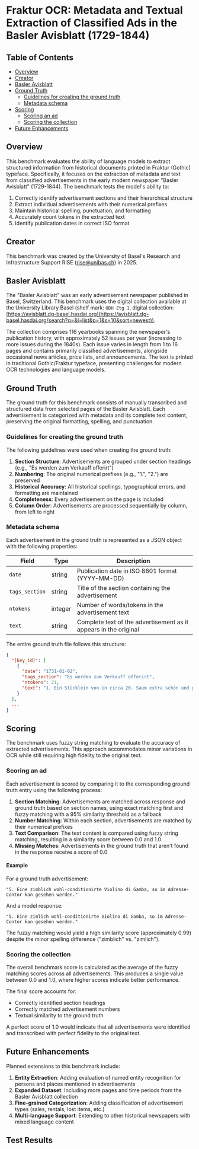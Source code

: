 # Fraktur OCR: Metadata and Textual Extraction of Classified Ads in the Basler Avisblatt (1729-1844)

## Table of Contents
- [Overview](#overview)
- [Creator](#creator)
- [Basler Avisblatt](#basler-avisblatt)
- [Ground Truth](#ground-truth)
  - [Guidelines for creating the ground truth](#guidelines-for-creating-the-ground-truth)
  - [Metadata schema](#metadata-schema)
- [Scoring](#scoring)
  - [Scoring an ad](#scoring-an-ad)
  - [Scoring the collection](#scoring-the-collection)
- [Future Enhancements](#future-enhancements)

## Overview

This benchmark evaluates the ability of language models to extract structured information from historical documents printed in Fraktur (Gothic) typeface. Specifically, it focuses on the extraction of metadata and text from classified advertisements in the early modern newspaper "Basler Avisblatt" (1729-1844). The benchmark tests the model's ability to:

1. Correctly identify advertisement sections and their hierarchical structure
2. Extract individual advertisements with their numerical prefixes
3. Maintain historical spelling, punctuation, and formatting
4. Accurately count tokens in the extracted text
5. Identify publication dates in correct ISO format

## Creator

This benchmark was created by the University of Basel's Research and Infrastructure Support RISE (rise@unibas.ch) in 2025.

## Basler Avisblatt

The "Basler Avisblatt" was an early advertisement newspaper published in Basel, Switzerland. This benchmark uses the digital collection available at the University Library Basel (shelf mark: `UBH Ztg 1`, digital collection: [https://avisblatt.dg-basel.hasdai.org](https://avisblatt.dg-basel.hasdai.org/search?q=&l=list&p=1&s=10&sort=newest)).

The collection comprises 116 yearbooks spanning the newspaper's publication history, with approximately 52 issues per year (increasing to more issues during the 1840s). Each issue varies in length from 1 to 16 pages and contains primarily classified advertisements, alongside occasional news articles, price lists, and announcements. The text is printed in traditional Gothic/Fraktur typeface, presenting challenges for modern OCR technologies and language models.

## Ground Truth

The ground truth for this benchmark consists of manually transcribed and structured data from selected pages of the Basler Avisblatt. Each advertisement is categorized with metadata and its complete text content, preserving the original formatting, spelling, and punctuation.

### Guidelines for creating the ground truth

The following guidelines were used when creating the ground truth:

1. **Section Structure**: Advertisements are grouped under section headings (e.g., "Es werden zum Verkauff offerirt")
2. **Numbering**: The original numerical prefixes (e.g., "1.", "2.") are preserved
3. **Historical Accuracy**: All historical spellings, typographical errors, and formatting are maintained
4. **Completeness**: Every advertisement on the page is included
5. **Column Order**: Advertisements are processed sequentially by column, from left to right

### Metadata schema

Each advertisement in the ground truth is represented as a JSON object with the following properties:

| Field | Type | Description |
|-------|------|-------------|
| `date` | string | Publication date in ISO 8601 format (YYYY-MM-DD) |
| `tags_section` | string | Title of the section containing the advertisement |
| `ntokens` | integer | Number of words/tokens in the advertisement text |
| `text` | string | Complete text of the advertisement as it appears in the original |

The entire ground truth file follows this structure:

```json
{
  "[key_id]": [
    {
      "date": "1731-01-02",
      "tags_section": "Es werden zum Verkauff offerirt",
      "ntokens": 21,
      "text": "1. Ein Stücklein von in circa 20. Saum extra schön und guter rother Marggräffer-Wein von Anno 1728. in raisonnablem Preiß."
    }
  ],
  ...
}
```

## Scoring

The benchmark uses fuzzy string matching to evaluate the accuracy of extracted advertisements. This approach accommodates minor variations in OCR while still requiring high fidelity to the original text.

### Scoring an ad

Each advertisement is scored by comparing it to the corresponding ground truth entry using the following process:

1. **Section Matching**: Advertisements are matched across response and ground truth based on section names, using exact matching first and fuzzy matching with a 95% similarity threshold as a fallback
2. **Number Matching**: Within each section, advertisements are matched by their numerical prefixes
3. **Text Comparison**: The text content is compared using fuzzy string matching, resulting in a similarity score between 0.0 and 1.0
4. **Missing Matches**: Advertisements in the ground truth that aren't found in the response receive a score of 0.0

#### Example

For a ground truth advertisement:
```
"5. Eine zimblich wohl-conditionirte Violino di Gamba, so im Adresse-Contor kan gesehen werden."
```

And a model response:
```
"5. Eine zimlich wohl-conditionirte Violino di Gamba, so im Adresse-Contor kan gesehen werden."
```

The fuzzy matching would yield a high similarity score (approximately 0.99) despite the minor spelling difference ("zimblich" vs. "zimlich").

### Scoring the collection

The overall benchmark score is calculated as the average of the fuzzy matching scores across all advertisements. This produces a single value between 0.0 and 1.0, where higher scores indicate better performance.

The final score accounts for:
- Correctly identified section headings
- Correctly matched advertisement numbers
- Textual similarity to the ground truth

A perfect score of 1.0 would indicate that all advertisements were identified and transcribed with perfect fidelity to the original text.

## Future Enhancements

Planned extensions to this benchmark include:

1. **Entity Extraction**: Adding evaluation of named entity recognition for persons and places mentioned in advertisements
2. **Expanded Dataset**: Including more pages and time periods from the Basler Avisblatt collection
3. **Fine-grained Categorization**: Adding classification of advertisement types (sales, rentals, lost items, etc.)
4. **Multi-language Support**: Extending to other historical newspapers with mixed language content

## Test Results

